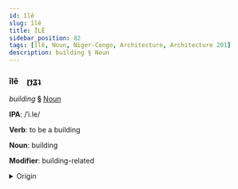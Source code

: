 ```yaml
---
id: îlê
slug: îlê
title: ÎLÊ
sidebar_position: 82
tags: [îlê, Noun, Niger-Congo, Architecture, Architecture 201]
description: building § Noun
---
```


### îlê&emsp;<span kind="abugida">ɽɟʓʇ</span>

*building* **§** [Noun](../../tags/Noun)

**IPA**: /ˈi.le/

**Verb**: to be a building

**Noun**: building

**Modifier**: building-related

<details>
    <summary>Origin</summary>
    Yoruba ilé  <br/>
    <em>Niger-Congo Language Family</em>
</details>